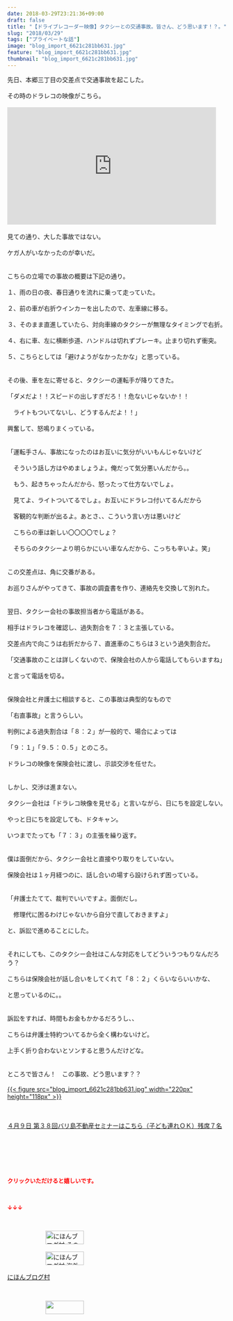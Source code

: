 ```yaml
---
date: 2018-03-29T23:21:36+09:00
draft: false
title: "【ドライブレコーダー映像】タクシーとの交通事故。皆さん、どう思います！？。"
slug: "2018/03/29"
tags: ["プライベートな話"]
image: "blog_import_6621c281bb631.jpg"
feature: "blog_import_6621c281bb631.jpg"
thumbnail: "blog_import_6621c281bb631.jpg"
---
```

先日、本郷三丁目の交差点で交通事故を起こした。<br/><br/>その時のドラレコの映像がこちら。<br/><br/><iframe width="480" height="270" src="https://www.youtube.com/embed/nLea3t2Qack?enablejsapi=1&amp;origin=https%3A%2F%2Fameblo.jp" frameborder="0" allow="autoplay; encrypted-media" allowfullscreen="" data-amb-layout="fill-width" title="動画"></iframe><br/><br/>見ての通り、大した事故ではない。<br/><br/>ケガ人がいなかったのが幸いだ。<br/><br/><br/>こちらの立場での事故の概要は下記の通り。<br/><br/>１、雨の日の夜、春日通りを流れに乗って走っていた。<br/><br/>２、前の車が右折ウインカーを出したので、左車線に移る。<br/><br/>３、そのまま直進していたら、対向車線のタクシーが無理なタイミングで右折。<br/><br/>４、右に車、左に横断歩道、ハンドルは切れずブレーキ。止まり切れず衝突。<br/><br/>５、こちらとしては「避けようがなかったかな」と思っている。<br/><br/><br/>その後、車を左に寄せると、タクシーの運転手が降りてきた。<br/><br/>「ダメだよ！！スピードの出しすぎだろ！！危ないじゃないか！！<br/><br/>　ライトもついてないし、どうするんだよ！！」<br/><br/>興奮して、怒鳴りまくっている。<br/><br/><br/>「運転手さん、事故になったのはお互いに気分がいいもんじゃないけど<br/><br/>　そういう話し方はやめましょうよ。俺だって気分悪いんだから。。<br/><br/>　もう、起きちゃったんだから、怒ったって仕方ないでしょ。<br/><br/>　見てよ、ライトついてるでしょ。お互いにドラレコ付いてるんだから<br/><br/>　客観的な判断が出るよ。あとさ、、こういう言い方は悪いけど<br/><br/>　こちらの車は新しい〇〇〇〇でしょ？　<br/><br/>　そちらのタクシーより明らかにいい車なんだから、こっちも辛いよ。笑」<br/><br/><br/>この交差点は、角に交番がある。<br/><br/>お巡りさんがやってきて、事故の調査書を作り、連絡先を交換して別れた。<br/><br/><br/>翌日、タクシー会社の事故担当者から電話がある。<br/><br/>相手はドラレコを確認し、過失割合を７：３と主張している。<br/><br/>交差点内で向こうは右折だから７、直進車のこちらは３という過失割合だ。<br/><br/>「交通事故のことは詳しくないので、保険会社の人から電話してもらいますね」<br/><br/>と言って電話を切る。<br/><br/><br/>保険会社と弁護士に相談すると、この事故は典型的なもので<br/><br/>「右直事故」と言うらしい。<br/><br/>判例による過失割合は「８：２」が一般的で、場合によっては<br/><br/>「９：１」「９.５：０.５」とのころ。<br/><br/>ドラレコの映像を保険会社に渡し、示談交渉を任せた。<br/><br/><br/>しかし、交渉は進まない。<br/><br/>タクシー会社は「ドラレコ映像を見せる」と言いながら、日にちを設定しない。<br/><br/>やっと日にちを設定しても、ドタキャン。<br/><br/>いつまでたっても「７：３」の主張を繰り返す。<br/><br/><br/>僕は面倒だから、タクシー会社と直接やり取りをしていない。<br/><br/>保険会社は１ヶ月経つのに、話し合いの場すら設けられず困っている。<br/><br/><br/>「弁護士たてて、裁判でいいですよ。面倒だし。<br/><br/>　修理代に困るわけじゃないから自分で直しておきますよ」<br/><br/>と、訴訟で進めることにした。<br/><br/><br/>それにしても、このタクシー会社はこんな対応をしてどういうつもりなんだろう？<br/><br/>こちらは保険会社が話し合いをしてくれて「８：２」くらいならいいかな、<br/><br/>と思っているのに。。<br/><br/><br/>訴訟をすれば、時間もお金もかかるだろうし、、<br/><br/>こちらは弁護士特約ついてるから全く構わないけど。<br/><br/>上手く折り合わないとソンすると思うんだけどな。<br/><br/><br/>ところで皆さん！　この事故、どう思います？？<br/><br/><a href="blog_import_6621c281bb631.jpg">{{< figure src="blog_import_6621c281bb631.jpg" width="220px" height="118px" >}}</a><br/><br/><br/><p><span style="text-decoration: underline;"><a href="iin.co.jp" target="_blank">４月９日 第３８回バリ島不動産セミナーはこちら（子ども連れＯＫ）残席７名</a></span></p><br/><p> </p><br/><p><font color="#ff0000" size="2"><strong>クリックいただけると嬉しいです。</strong></font></p><br/><p><font color="#ff0000" size="2"><strong>↓↓↓</strong></font></p><br/><p><a href="ranking.html?p_cid=01260127" id="&amp;blogmura_banner" target="_blank"><img alt="にほんブログ村 その他生活ブログ 不動産投資へ" border="0" height="31" src="data:image/svg+xml;charset=utf-8,%3Csvg%20xmlns%3D%22http%3A%2F%2Fwww.w3.org%2F2000%2Fsvg%22%20title%3D%22Placeholder%20for%20Images%22%20role%3D%22presentation%22%20viewBox%3D%220%200%2088%2031%22%20%2F%3E" width="88" data-src="https://img-proxy.blog-video.jp/images?url=http%3A%2F%2Flife.blogmura.com%2Fhudousantoushi%2Fimg%2Fhudousantoushi88_31.gif" style="aspect-ratio: auto 88 / 31;"/><noscript><img alt="にほんブログ村 その他生活ブログ 不動産投資へ" border="0" height="31" src="https://img-proxy.blog-video.jp/images?url=http%3A%2F%2Flife.blogmura.com%2Fhudousantoushi%2Fimg%2Fhudousantoushi88_31.gif" width="88"></noscript></a><br/><br/><a href="ranking.html?p_cid=01260127" target="_blank"><img alt="にほんブログ村 海外生活ブログ バリ島情報へ" border="0" height="31" src="data:image/svg+xml;charset=utf-8,%3Csvg%20xmlns%3D%22http%3A%2F%2Fwww.w3.org%2F2000%2Fsvg%22%20title%3D%22Placeholder%20for%20Images%22%20role%3D%22presentation%22%20viewBox%3D%220%200%2088%2031%22%20%2F%3E" width="88" data-src="https://img-proxy.blog-video.jp/images?url=http%3A%2F%2Foverseas.blogmura.com%2Fbali%2Fimg%2Fbali88_31.gif" style="aspect-ratio: auto 88 / 31;"/><noscript><img alt="にほんブログ村 海外生活ブログ バリ島情報へ" border="0" height="31" src="https://img-proxy.blog-video.jp/images?url=http%3A%2F%2Foverseas.blogmura.com%2Fbali%2Fimg%2Fbali88_31.gif" width="88"></noscript></a><br/><br/><a href="ranking.html?p_cid=01260127" target="_blank">にほんブログ村</a></p><br/><p><a href="link.php?1804582" title="人気ブログランキングへ"><img border="0" height="31" src="data:image/svg+xml;charset=utf-8,%3Csvg%20xmlns%3D%22http%3A%2F%2Fwww.w3.org%2F2000%2Fsvg%22%20title%3D%22Placeholder%20for%20Images%22%20role%3D%22presentation%22%20viewBox%3D%220%200%2088%2031%22%20%2F%3E" width="88" data-src="https://blog.with2.net/img/banner/banner_22.gif" style="aspect-ratio: auto 88 / 31;"/><noscript><img border="0" height="31" src="https://blog.with2.net/img/banner/banner_22.gif" width="88"></noscript></a></p><br/><p> </p>

